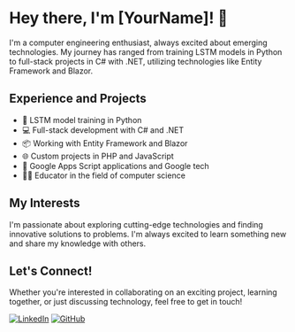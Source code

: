 # Hey there, I'm [YourName]! 👋

I'm a computer engineering enthusiast, always excited about emerging technologies. My journey has ranged from training LSTM models in Python to full-stack projects in C# with .NET, utilizing technologies like Entity Framework and Blazor.

## Experience and Projects

- 🧠 LSTM model training in Python
- 💻 Full-stack development with C# and .NET
- 📦 Working with Entity Framework and Blazor
- 🌐 Custom projects in PHP and JavaScript
- 📱 Google Apps Script applications and Google tech
- 👨‍🏫 Educator in the field of computer science

## My Interests

I'm passionate about exploring cutting-edge technologies and finding innovative solutions to problems. I'm always excited to learn something new and share my knowledge with others.

## Let's Connect!

Whether you're interested in collaborating on an exciting project, learning together, or just discussing technology, feel free to get in touch!

[![LinkedIn](https://img.shields.io/badge/LinkedIn-Professional%20Profile-blue?style=flat-square&logo=linkedin)]([YourLinkedInLink](https://www.linkedin.com/in/jos%C3%A9-tapia-jara-46b909265/))
[![GitHub](https://img.shields.io/badge/GitHub-Personal%20Profile-black?style=flat-square&logo=github)](YourGitHubLink)
